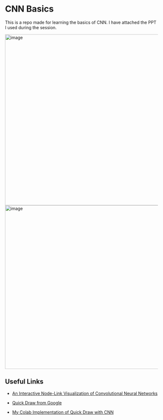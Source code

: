 # CNN Basics

This is a repo made for learning the basics of CNN. I have attached the PPT I used during the session.

<img width="1188" height="564" alt="image" src="https://github.com/user-attachments/assets/7bbe497e-1477-4c6f-8ad1-d222128abd12" />
<img width="724" height="540" alt="image" src="https://github.com/user-attachments/assets/49a25558-8f17-4954-ac5a-cf3e986b8ac1" />


## Useful Links

- [An Interactive Node-Link Visualization of Convolutional Neural Networks](https://adamharley.com/nn_vis/)

- [Quick Draw from Google](https://quickdraw.withgoogle.com/)

- [My Colab Implementation of Quick Draw with CNN](https://colab.research.google.com/drive/13g7zmwYYppHCmc0wz9C-xTktTfsxcOfE?usp=sharing)
